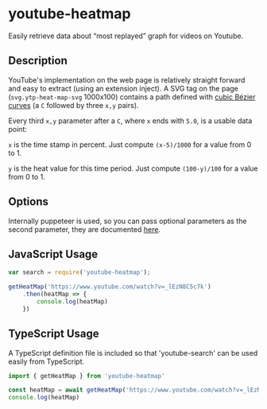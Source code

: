# youtube-heatmap

Easily retrieve data about “most replayed” graph for videos on Youtube.


## Description

YouTube's implementation on the web page is relatively straight forward and easy to extract (using an extension inject). A SVG tag on the page (`svg.ytp-heat-map-svg` 1000x100) contains a path defined with [cubic Bézier curves](https://developer.mozilla.org/en-US/docs/Web/SVG/Attribute/d#cubic_b%C3%A9zier_curve) (a `C` followed by three `x,y` pairs).

Every third `x,y` parameter after a `C`, where `x` ends with `5.0`, is a usable data point:

`x` is the time stamp in percent. Just compute `(x-5)/1000` for a value from 0 to 1.

`y` is the heat value for this time period. Just compute `(100-y)/100` for a value from 0 to 1.

## Options

Internally puppeteer is used, so you can pass optional parameters as the second parameter, they are
documented [here](https://pptr.dev/next/api/puppeteer.waitforselectoroptions).


## JavaScript Usage

```javascript
var search = require('youtube-heatmap');

getHeatMap('https://www.youtube.com/watch?v=_lEzN8C5c7k')
    .then(heatMap => {
        console.log(heatMap)
    })

```

## TypeScript Usage

A TypeScript definition file is included so that 'youtube-search' can be used
easily from TypeScript.

```typescript
import { getHeatMap } from 'youtube-heatmap'

const heatMap = await getHeatMap('https://www.youtube.com/watch?v=_lEzN8C5c7k')
console.log(heatMap)
```
